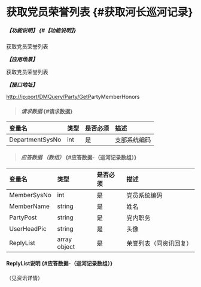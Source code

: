 # 获取党员荣誉列表 {#获取河长巡河记录}

##### _【功能说明】_ {#【功能说明】}

获取党员荣誉列表

_**【应用场景】**_

获取党员荣誉列表

_**【接口地址】**_

[http://ip:port/DMQuery/Party/GetP](http://ip:port/HMQuery/PatrolRiver/GetPatrolRivers)artyMemberHonors

> #### _请求数据_ {#请求数据}

| 变量名 | 类型 | 是否必须 | 描述 |
| :--- | :--- | :--- | :--- |
| DepartmentSysNo | int | 是 | 支部系统编码 |

> #### _应答数据 （数组）_ {#应答数据-（巡河记录数组）}

| 变量名 | 类型 | 是否必须 | 描述 |
| :--- | :--- | :--- | :--- |
| MemberSysNo | int | 是 | 党员系统编码 |
| MemberName | string | 是 | 姓名 |
| PartyPost | string | 是 | 党内职务 |
| UserHeadPic | string | 是 | 头像 |
| ReplyList | array object | 是 | 荣誉列表（同资讯回复） |

#### ReplyList说明 {#应答数据-（巡河记录数组）}

（见资讯详情）

